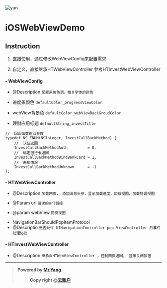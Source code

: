 
![yun](https://www.yunzhanghu.com/img/logo.png)

# iOSWebViewDemo

## Instruction

1. 直接使用，通过修改WebViewConfig来配置需求

2. 自定义，直接继承HTWebViewController 参考HTInvestWebViewController

#### - WebViewConfig
- @Description `配置系统色调，相关字体的颜色`

 -  进度条颜色		`defaultColor_progressViewColor`

 -	webView背景色 	`defaultColor_webViewBackGroudColor`
 
 -  理财应用标题 		`defaultString_investTitle`

```
//	回调函数返回参数
typedef NS_ENUM(NSInteger, InvestCallBackMethod) {
    //  认证返回
    InvestCallBackMethodAuth         = 0,
    //  绑定银行卡返回
    InvestCallBackMethodBindBankCard = 1,
    //  未知情况
    InvestCallBackMethodUnknown      = -1
};

```

#### - HTWebViewController
- @Description `加载网页， 添加消息头参，显示加载进度，加载视图，加载错误视图`

- @Param url `请求的url链接`

- @param webView `网页视图`


+ NavigationBarShouldPopItemProtocol
+ @Descriptio `是否允许 UINavigationController pop ViewController 的事件处理协议`

#### - HTInvestWebViewController 
- @Description `继承自HTWebViewController ，控制网页返回， 显示关闭按钮`


****

> **Powered by [Mr.Yang](https://github.com/youran1024)**
> >**Copy right @[云账户](https://www.yunzhanghu.com/)**


[^MrYang]: hi

